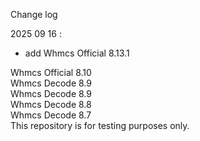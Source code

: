 Change log</br>

2025 09 16 :</br>
- add Whmcs Official 8.13.1 </br>

Whmcs Official 8.10 </br>
Whmcs Decode 8.9 </br>
Whmcs Decode 8.9 </br>
Whmcs Decode 8.8 </br>
Whmcs Decode 8.7 </br>
This repository is for testing purposes only.
